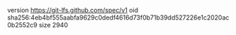 version https://git-lfs.github.com/spec/v1
oid sha256:4eb4bf555aabfa9629c0dedf4616d73f0b71b39dd527226e1c2020ac0b2552c9
size 2940
